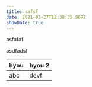 ```yaml
---
title: safsf
date: 2021-03-27T12:38:35.967Z
showDate: true
---
```

asfafaf

asdfadsf

| hyou | hyou 2 |
| ---- | ------ |
| abc | devf |